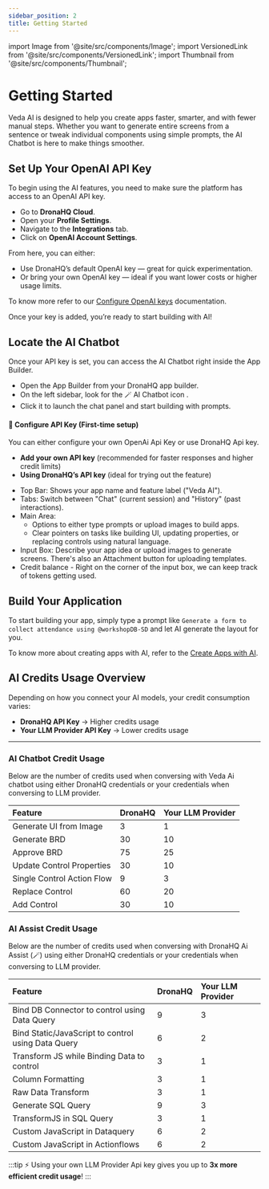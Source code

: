 ```yaml
---
sidebar_position: 2
title: Getting Started 
---
```


import Image from '@site/src/components/Image';
import VersionedLink from '@site/src/components/VersionedLink';
import Thumbnail from '@site/src/components/Thumbnail';

# Getting Started 

Veda AI is designed to help you create apps faster, smarter, and with fewer manual steps. Whether you want to generate entire screens from a sentence or tweak individual components using simple prompts, the AI Chatbot is here to make things smoother.

##  Set Up Your OpenAI API Key

To begin using the AI features, you need to make sure the platform has access to an OpenAI API key.

- Go to **DronaHQ Cloud**.
- Open your **Profile Settings**.
- Navigate to the **Integrations** tab.
- Click on **OpenAI Account Settings**.

From here, you can either:

- Use DronaHQ’s default OpenAI key — great for quick experimentation.
- Or bring your own OpenAI key — ideal if you want lower costs or higher usage limits.

To know more refer to our [Configure OpenAI keys](/building-with-ai/ai-configure-openai-keys/) documentation.

Once your key is added, you’re ready to start building with AI!

  ##  Locate the AI Chatbot
  
  <figure>
    <Thumbnail src="/img/build-with-ai/chatbot.png" alt="Chatbot" />
  </figure>

 
  Once your API key is set, you can access the AI Chatbot right inside the App Builder.

  - Open the App Builder from your DronaHQ app builder.
  - On the left sidebar, look for the 🪄 AI Chatbot icon .
  - Click it to launch the chat panel and start building with prompts.

  #### 🔑 Configure API Key (First-time setup)
  You can either configure your own OpenAi Api Key or use DronaHQ Api key.

  * **Add your own API key** (recommended for faster responses and higher credit limits)
  * **Using DronaHQ’s API key** (ideal for trying out the feature)



  - Top Bar: Shows your app name and feature label ("Veda AI").
  - Tabs: Switch between "Chat" (current session) and "History" (past interactions).
  - Main Area: 
    - Options to either type prompts or upload images to build apps.
    - Clear pointers on tasks like building UI, updating properties, or replacing controls using natural language.
  - Input Box: Describe your app idea or upload images to generate screens. There's also an Attachment button for uploading templates.
  - Credit balance - Right on the corner of the input  box, we can keep track of tokens getting used.


## Build Your Application

To start building your app, simply type a prompt like `Generate a form to collect attendance using @workshopDB-SD` and let AI generate the layout for you.

<figure>
  <Thumbnail src="/img/build-with-ai/nlp-gen.png" alt="Chatbot" />
</figure>

To know more about creating apps with AI, refer to the [Create Apps with AI](create-apps-with-ai.md).



## AI Credits Usage Overview

Depending on how you connect your AI models, your credit consumption varies:

- **DronaHQ API Key** → Higher credits usage
- **Your LLM Provider API Key** → Lower credits usage

---

### AI Chatbot Credit Usage

Below are the number of credits used when conversing with Veda Ai chatbot using either DronaHQ credentials or your credentials when conversing to LLM provider.

| Feature | DronaHQ | Your LLM Provider |
|:-----------|:------------------------|:-------------------------------------|
| Generate UI from Image | 3 | 1 |
| Generate BRD | 30 | 10 |
| Approve BRD | 75 | 25 |
| Update Control Properties | 30 | 10 |
| Single Control Action Flow | 9 | 3 |
| Replace Control | 60 | 20 |
| Add Control | 30 | 10 |


### AI Assist Credit Usage

Below are the number of credits used when conversing with DronaHQ Ai Assist (🪄) using either DronaHQ credentials or your credentials when conversing to LLM provider.

| Feature | DronaHQ | Your LLM Provider |
|:-----------|:------------------------|:-------------------------------------|
| Bind DB Connector to control using Data Query | 9 | 3 |
| Bind Static/JavaScript to control using Data Query | 6 | 2 |
| Transform JS while Binding Data to control | 3 | 1 |
| Column Formatting | 3 | 1 |
| Raw Data Transform | 3 | 1 |
| Generate SQL Query | 9 | 3 |
| TransformJS in SQL Query | 3 | 1 |
| Custom JavaScript in Dataquery | 6 | 2 |
| Custom JavaScript in Actionflows | 6 | 2 |


:::tip
⚡ Using your own LLM Provider Api key gives you up to **3x more efficient credit usage**!
:::
